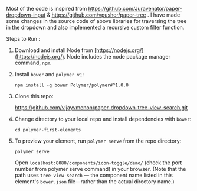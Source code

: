 Most of the code is inspired from https://github.com/Juravenator/paper-dropdown-input &  https://github.com/vpusher/paper-tree . 
I have made some changes in the source code of above libraries for traversing the tree in the dropdown and also implemented a recursive custom filter function.

Steps to Run : 
1.  Download and install Node from [https://nodejs.org/](https://nodejs.org/). Node includes the node package manager command, `npm`.

2.  Install `bower` and `polymer v1`:

        npm install -g bower Polymer/polymer#^1.0.0

3.  Clone this repo:

       https://github.com/vijayvmenon/paper-dropdown-tree-view-search.git
        
4.  Change directory to your local repo and install dependencies with `bower`:

        cd polymer-first-elements
        
5.  To preview your element, run `polymer serve` from the repo directory:

        polymer serve
        
    Open `localhost:8080/components/icon-toggle/demo/`  (check the port number from polymer serve command) in your browser. (Note that the path uses `tree-view-search` — the component name listed in this element's `bower.json` file—rather than the actual directory name.) 
    

